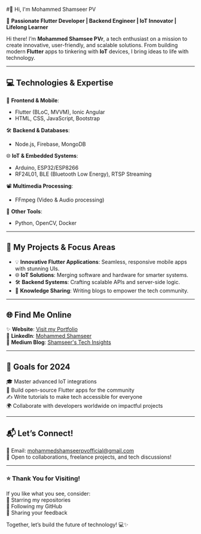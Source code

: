 #👋 Hi, I'm Mohammed Shamseer PV

🚀 **Passionate Flutter Developer | Backend Engineer | IoT Innovator | Lifelong Learner**  

Hi there! I’m **Mohammed Shamsee PVr**, a tech enthusiast on a mission to create innovative, user-friendly, and scalable solutions. From building modern **Flutter** apps to tinkering with **IoT** devices, I bring ideas to life with technology.  

---

## 💻 **Technologies & Expertise**  
🎨 **Frontend & Mobile**:  
- Flutter (BLoC, MVVM), Ionic Angular  
- HTML, CSS, JavaScript, Bootstrap  

🛠️ **Backend & Databases**:  
- Node.js, Firebase, MongoDB  

🌐 **IoT & Embedded Systems**:  
- Arduino, ESP32/ESP8266  
- RF24L01, BLE (Bluetooth Low Energy), RTSP Streaming  

📽️ **Multimedia Processing**:  
- FFmpeg (Video & Audio processing)  

🐍 **Other Tools**:  
- Python, OpenCV, Docker  

---

## 🌟 **My Projects & Focus Areas**  
- 💡 **Innovative Flutter Applications**: Seamless, responsive mobile apps with stunning UIs.  
- 🌐 **IoT Solutions**: Merging software and hardware for smarter systems.  
- 🛠️ **Backend Systems**: Crafting scalable APIs and server-side logic.  
- 📘 **Knowledge Sharing**: Writing blogs to empower the tech community.  

---

## 🌐 **Find Me Online**  
✨ **Website**: [Visit my Portfolio](https://mohammed-shamseerpv.netlify.app/)  
💼 **LinkedIn**: [Mohammed Shamseer](https://www.linkedin.com/in/mohammed-shamseer-pv)  
📖 **Medium Blog**: [Shamseer's Tech Insights](https://medium.com/@mohammedshamseerpv)  

---

## 🎯 **Goals for 2024**  
🎓 Master advanced IoT integrations  
📱 Build open-source Flutter apps for the community  
✍️ Write tutorials to make tech accessible for everyone  
🌍 Collaborate with developers worldwide on impactful projects  

---

## 📬 **Let’s Connect!**  
💌 Email: [mohammedshamseerpvofficial@gmail.com](mailto:your-email@example.com)  
🤝 Open to collaborations, freelance projects, and tech discussions!  

---

### ⭐ **Thank You for Visiting!**  
If you like what you see, consider:  
🌟 Starring my repositories  
📌 Following my GitHub  
💬 Sharing your feedback  

Together, let’s build the future of technology! 💻✨  

